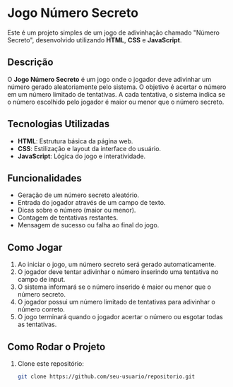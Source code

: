 # Jogo Número Secreto

Este é um projeto simples de um jogo de adivinhação chamado "Número Secreto", desenvolvido utilizando **HTML**, **CSS** e **JavaScript**.

## Descrição

O **Jogo Número Secreto** é um jogo onde o jogador deve adivinhar um número gerado aleatoriamente pelo sistema. O objetivo é acertar o número em um número limitado de tentativas. A cada tentativa, o sistema indica se o número escolhido pelo jogador é maior ou menor que o número secreto.

## Tecnologias Utilizadas

- **HTML**: Estrutura básica da página web.
- **CSS**: Estilização e layout da interface do usuário.
- **JavaScript**: Lógica do jogo e interatividade.

## Funcionalidades

- Geração de um número secreto aleatório.
- Entrada do jogador através de um campo de texto.
- Dicas sobre o número (maior ou menor).
- Contagem de tentativas restantes.
- Mensagem de sucesso ou falha ao final do jogo.

## Como Jogar

1. Ao iniciar o jogo, um número secreto será gerado automaticamente.
2. O jogador deve tentar adivinhar o número inserindo uma tentativa no campo de input.
3. O sistema informará se o número inserido é maior ou menor que o número secreto.
4. O jogador possui um número limitado de tentativas para adivinhar o número correto.
5. O jogo terminará quando o jogador acertar o número ou esgotar todas as tentativas.

## Como Rodar o Projeto

1. Clone este repositório:

   ```bash
   git clone https://github.com/seu-usuario/repositorio.git
